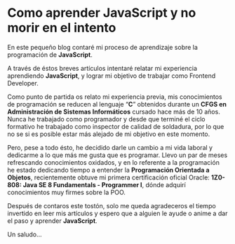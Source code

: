 # Como aprender JavaScript y no morir en el intento

En este pequeño blog contaré mi proceso de aprendizaje sobre la programación de **JavaScript**.

A través de éstos breves artículos intentaré relatar mi experiencia aprendiendo **JavaScript**, y lograr mi objetivo de trabajar como Frontend Developer.

Como punto de partida os relato mi experiencia previa, mis conocimientos de programación se reducen al lenguaje “**C**” obtenidos durante un **CFGS en Administración de Sistemas Informáticos** cursado hace más de 10 años. Nunca he trabajado como programador y desde que terminé el ciclo formativo he trabajado como inspector de calidad de soldadura, por lo que no se si es posible estar más alejado de mi objetivo en este momento.

Pero, pese a todo ésto, he decidido darle un cambio a mi vida laboral y dedicarme a lo que más me gusta que es programar. Llevo un par de meses refrescando conocimientos oxidados, y en lo referente a la programación he estado dedicando tiempo a entender la **Programación Orientada a Objetos**, recientemente obtuve mi primera certificación oficial Oracle: **1Z0-808: Java SE 8 Fundamentals - Programmer I**, dónde adquirí conocimientos muy firmes sobre la POO.

Después de contaros este tostón, solo me queda agradeceros el tiempo invertido en leer mis artículos y espero que a alguien le ayude o anime a dar el paso y aprender **JavaScript**.

Un saludo...

